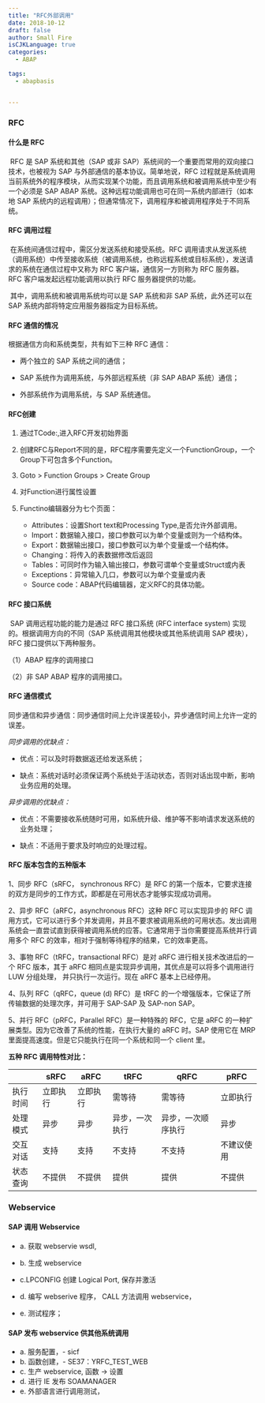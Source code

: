 ```yaml
---
title: "RFC外部调用"
date: 2018-10-12
draft: false
author: Small Fire
isCJKLanguage: true
categories: 
  - ABAP

tags: 
  - abapbasis


---
```


### RFC

#### 什么是 RFC

​	RFC 是 SAP 系统和其他（SAP 或非 SAP）系统间的一个重要而常用的双向接口技术，也被视为 SAP 与外部通信的基本协议。简单地说，RFC 过程就是系统调用当前系统外的程序模块，从而实现某个功能，而且调用系统和被调用系统中至少有一个必须是 SAP ABAP 系统。这种远程功能调用也可在同一系统内部进行（如本地 SAP 系统内的远程调用）；但通常情况下，调用程序和被调用程序处于不同系统。

#### RFC 调用过程

​	在系统间通信过程中，需区分发送系统和接受系统。RFC 调用请求从发送系统（调用系统）中传至接收系统（被调用系统，也称远程系统或目标系统），发送请求的系统在通信过程中又称为 RFC 客户端，通信另一方则称为 RFC 服务器。RFC 客户端发起远程功能调用以执行 RFC 服务器提供的功能。

​	其中，调用系统和被调用系统均可以是 SAP 系统和非 SAP 系统，此外还可以在 SAP 系统内部将特定应用服务器指定为目标系统。

#### RFC 通信的情况

根据通信方向和系统类型，共有如下三种 RFC 通信：

- 两个独立的 SAP 系统之间的通信；

- SAP 系统作为调用系统，与外部远程系统（非 SAP ABAP 系统）通信； 

- 外部系统作为调用系统，与 SAP 系统通信。

#### RFC创建

1. 通过TCode:<SE37>,进入RFC开发初始界面

2. 创建RFC与Report不同的是，RFC程序需要先定义一个FunctionGroup，一个Group下可包含多个Function。

3. Goto > Function Groups > Create Group

4. 对Function进行属性设置

5. Functino编辑器分为七个页面：
   - Attributes：设置Short text和Processing Type,是否允许外部调用。
   - Import：数据输入接口，接口参数可以为单个变量或则为一个结构体。
   - Export：数据输出接口，接口参数可以为单个变量或一个结构体。
   - Changing：将传入的表数据修改后返回
   - Tables：可同时作为输入输出接口，参数可谓单个变量或Struct或内表
   - Exceptions：异常输入几口，参数可以为单个变量或内表
   - Source code：ABAP代码编辑器，定义RFC的具体功能。

#### RFC 接口系统

​	SAP 调用远程功能的能力是通过 RFC 接口系统 (RFC interface system) 实现的。根据调用方向的不同（SAP 系统调用其他模块或其他系统调用 SAP 模块），RFC 接口提供以下两种服务。

（1）ABAP 程序的调用接口

（2）非 SAP ABAP 程序的调用接口。

#### RFC 通信模式

同步通信和异步通信：同步通信时间上允许误差较小，异步通信时间上允许一定的误差。 

*同步调用的优缺点：*

- 优点：可以及时将数据返还给发送系统；

- 缺点：系统对话时必须保证两个系统处于活动状态，否则对话出现中断，影响业务应用的处理。

*异步调用的优缺点：*

- 优点：不需要接收系统随时可用，如系统升级、维护等不影响请求发送系统的业务处理；

- 缺点：不适用于要求及时响应的处理过程。

 

#### RFC 版本包含的五种版本

1、同步 RFC（sRFC， synchronous RFC）是 RFC 的第一个版本，它要求连接的双方是同步的工作方式，即都是在可用状态才能够实现成功调用。

2、异步 RFC（aRFC，asynchronous RFC）这种 RFC 可以实现异步的 RFC 调用方式，它可以进行多个并发调用，并且不要求被调用系统的可用状态。发出调用系统会一直尝试直到获得被调用系统的应答。它通常用于当你需要提高系统并行调用多个 RFC 的效率，相对于强制等待程序的结果，它的效率更高。

3、事物 RFC（tRFC，transactional RFC）是对 aRFC 进行相关技术改进后的一个 RFC 版本，其于 aRFC 相同点是实现异步调用，其优点是可以将多个调用进行 LUW 分组处理， 并只执行一次运行。现在 aRFC 基本上已经停用。

4、队列 RFC（qRFC，queue (d) RFC）是 tRFC 的一个增强版本，它保证了所传输数据的处理次序，并可用于 SAP-SAP 及 SAP-non SAP。

5、并行 RFC（pRFC，Parallel RFC）是一种特殊的 RFC，它是 aRFC 的一种扩展类型。因为它改善了系统的性能，在执行大量的 aRFC 时。SAP 使用它在 MRP 里面提高速度。但是它只能执行在同一个系统和同一个 client 里。

**五种 RFC 调用特性对比：**

|          | sRFC     | aRFC     | tRFC           | qRFC               | pRFC       |
| -------- | -------- | -------- | -------------- | ------------------ | ---------- |
| 执行时间 | 立即执行 | 立即执行 | 需等待         | 需等待             | 立即执行   |
| 处理模式 | 异步     | 异步     | 异步，一次执行 | 异步，一次顺序执行 | 异步       |
| 交互对话 | 支持     | 支持     | 不支持         | 不支持             | 不建议使用 |
| 状态查询 | 不提供   | 不提供   | 提供           | 提供               | 不提供     |

 

### Webservice

#### SAP 调用 Webservice

- a. 获取 webservie wsdl,

- b. 生成 webservice

- c.LPCONFIG 创建 Logical Port, 保存并激活

- d. 编写 webserive 程序，
  CALL 方法调用 webservice，

- e. 测试程序；

#### SAP 发布 webservice 供其他系统调用

- a. 服务配置，- sicf
- b. 函数创建，- SE37：YRFC_TEST_WEB 
- c. 生产 webservice, 函数 -> 设置
- d. 进行 IE 发布 SOAMANAGER 
- e. 外部语言进行调用测试，

 

